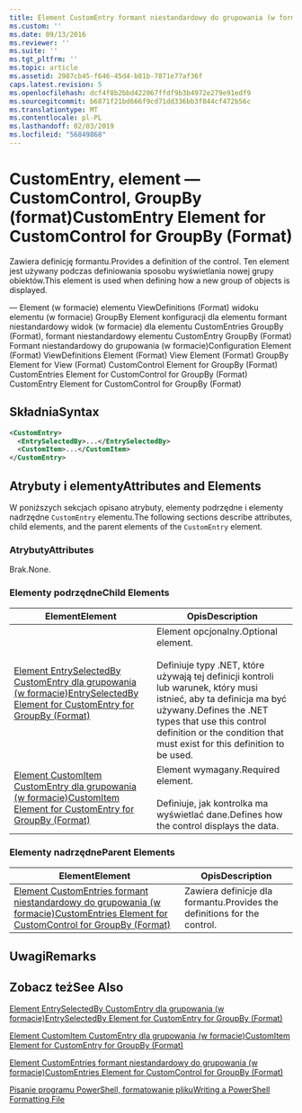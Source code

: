 ```yaml
---
title: Element CustomEntry formant niestandardowy do grupowania (w formacie) | Dokumentacja firmy Microsoft
ms.custom: ''
ms.date: 09/13/2016
ms.reviewer: ''
ms.suite: ''
ms.tgt_pltfrm: ''
ms.topic: article
ms.assetid: 2987cb45-f646-45d4-b81b-7871e77af36f
caps.latest.revision: 5
ms.openlocfilehash: dcf4f8b2bbd422067ffdf9b3b4972e279e91edf9
ms.sourcegitcommit: b6871f21bd666f9cd71dd336bb3f844cf472b56c
ms.translationtype: MT
ms.contentlocale: pl-PL
ms.lasthandoff: 02/03/2019
ms.locfileid: "56849868"
---
```

# <a name="customentry-element-for-customcontrol-for-groupby-format"></a><span data-ttu-id="911f6-102">CustomEntry, element — CustomControl, GroupBy (format)</span><span class="sxs-lookup"><span data-stu-id="911f6-102">CustomEntry Element for CustomControl for GroupBy (Format)</span></span>

<span data-ttu-id="911f6-103">Zawiera definicję formantu.</span><span class="sxs-lookup"><span data-stu-id="911f6-103">Provides a definition of the control.</span></span> <span data-ttu-id="911f6-104">Ten element jest używany podczas definiowania sposobu wyświetlania nowej grupy obiektów.</span><span class="sxs-lookup"><span data-stu-id="911f6-104">This element is used when defining how a new group of objects is displayed.</span></span>

<span data-ttu-id="911f6-105">— Element (w formacie) elementu ViewDefinitions (Format) widoku elementu (w formacie) GroupBy Element konfiguracji dla elementu formant niestandardowy widok (w formacie) dla elementu CustomEntries GroupBy (Format), formant niestandardowy elementu CustomEntry GroupBy (Format) Formant niestandardowy do grupowania (w formacie)</span><span class="sxs-lookup"><span data-stu-id="911f6-105">Configuration Element (Format) ViewDefinitions Element (Format) View Element (Format) GroupBy Element for View (Format) CustomControl Element for GroupBy (Format) CustomEntries Element for CustomControl for GroupBy (Format) CustomEntry Element for CustomControl for GroupBy (Format)</span></span>

## <a name="syntax"></a><span data-ttu-id="911f6-106">Składnia</span><span class="sxs-lookup"><span data-stu-id="911f6-106">Syntax</span></span>

```xml
<CustomEntry>
  <EntrySelectedBy>...</EntrySelectedBy>
  <CustomItem>...</CustomItem>
</CustomEntry>
```

## <a name="attributes-and-elements"></a><span data-ttu-id="911f6-107">Atrybuty i elementy</span><span class="sxs-lookup"><span data-stu-id="911f6-107">Attributes and Elements</span></span>

<span data-ttu-id="911f6-108">W poniższych sekcjach opisano atrybuty, elementy podrzędne i elementy nadrzędne `CustomEntry` elementu.</span><span class="sxs-lookup"><span data-stu-id="911f6-108">The following sections describe attributes, child elements, and the parent elements of the `CustomEntry` element.</span></span>

### <a name="attributes"></a><span data-ttu-id="911f6-109">Atrybuty</span><span class="sxs-lookup"><span data-stu-id="911f6-109">Attributes</span></span>

<span data-ttu-id="911f6-110">Brak.</span><span class="sxs-lookup"><span data-stu-id="911f6-110">None.</span></span>

### <a name="child-elements"></a><span data-ttu-id="911f6-111">Elementy podrzędne</span><span class="sxs-lookup"><span data-stu-id="911f6-111">Child Elements</span></span>

|<span data-ttu-id="911f6-112">Element</span><span class="sxs-lookup"><span data-stu-id="911f6-112">Element</span></span>|<span data-ttu-id="911f6-113">Opis</span><span class="sxs-lookup"><span data-stu-id="911f6-113">Description</span></span>|
|-------------|-----------------|
|[<span data-ttu-id="911f6-114">Element EntrySelectedBy CustomEntry dla grupowania (w formacie)</span><span class="sxs-lookup"><span data-stu-id="911f6-114">EntrySelectedBy Element for CustomEntry for GroupBy (Format)</span></span>](./entryselectedby-element-for-customentry-for-groupby-format.md)|<span data-ttu-id="911f6-115">Element opcjonalny.</span><span class="sxs-lookup"><span data-stu-id="911f6-115">Optional element.</span></span><br /><br /> <span data-ttu-id="911f6-116">Definiuje typy .NET, które używają tej definicji kontroli lub warunek, który musi istnieć, aby ta definicja ma być używany.</span><span class="sxs-lookup"><span data-stu-id="911f6-116">Defines the .NET types that use this control definition or the condition that must exist for this definition to be used.</span></span>|
|[<span data-ttu-id="911f6-117">Element CustomItem CustomEntry dla grupowania (w formacie)</span><span class="sxs-lookup"><span data-stu-id="911f6-117">CustomItem Element for CustomEntry for GroupBy (Format)</span></span>](./customitem-element-for-customentry-for-groupby-format.md)|<span data-ttu-id="911f6-118">Element wymagany.</span><span class="sxs-lookup"><span data-stu-id="911f6-118">Required element.</span></span><br /><br /> <span data-ttu-id="911f6-119">Definiuje, jak kontrolka ma wyświetlać dane.</span><span class="sxs-lookup"><span data-stu-id="911f6-119">Defines how the control displays the data.</span></span>|

### <a name="parent-elements"></a><span data-ttu-id="911f6-120">Elementy nadrzędne</span><span class="sxs-lookup"><span data-stu-id="911f6-120">Parent Elements</span></span>

|<span data-ttu-id="911f6-121">Element</span><span class="sxs-lookup"><span data-stu-id="911f6-121">Element</span></span>|<span data-ttu-id="911f6-122">Opis</span><span class="sxs-lookup"><span data-stu-id="911f6-122">Description</span></span>|
|-------------|-----------------|
|[<span data-ttu-id="911f6-123">Element CustomEntries formant niestandardowy do grupowania (w formacie)</span><span class="sxs-lookup"><span data-stu-id="911f6-123">CustomEntries Element for CustomControl for GroupBy (Format)</span></span>](./customentries-element-for-customcontrol-for-groupby-format.md)|<span data-ttu-id="911f6-124">Zawiera definicje dla formantu.</span><span class="sxs-lookup"><span data-stu-id="911f6-124">Provides the definitions for the control.</span></span>|

## <a name="remarks"></a><span data-ttu-id="911f6-125">Uwagi</span><span class="sxs-lookup"><span data-stu-id="911f6-125">Remarks</span></span>

## <a name="see-also"></a><span data-ttu-id="911f6-126">Zobacz też</span><span class="sxs-lookup"><span data-stu-id="911f6-126">See Also</span></span>

[<span data-ttu-id="911f6-127">Element EntrySelectedBy CustomEntry dla grupowania (w formacie)</span><span class="sxs-lookup"><span data-stu-id="911f6-127">EntrySelectedBy Element for CustomEntry for GroupBy (Format)</span></span>](./entryselectedby-element-for-customentry-for-groupby-format.md)

[<span data-ttu-id="911f6-128">Element CustomItem CustomEntry dla grupowania (w formacie)</span><span class="sxs-lookup"><span data-stu-id="911f6-128">CustomItem Element for CustomEntry for GroupBy (Format)</span></span>](./customitem-element-for-customentry-for-groupby-format.md)

[<span data-ttu-id="911f6-129">Element CustomEntries formant niestandardowy do grupowania (w formacie)</span><span class="sxs-lookup"><span data-stu-id="911f6-129">CustomEntries Element for CustomControl for GroupBy (Format)</span></span>](./customentries-element-for-customcontrol-for-groupby-format.md)

[<span data-ttu-id="911f6-130">Pisanie programu PowerShell, formatowanie pliku</span><span class="sxs-lookup"><span data-stu-id="911f6-130">Writing a PowerShell Formatting File</span></span>](./writing-a-powershell-formatting-file.md)
